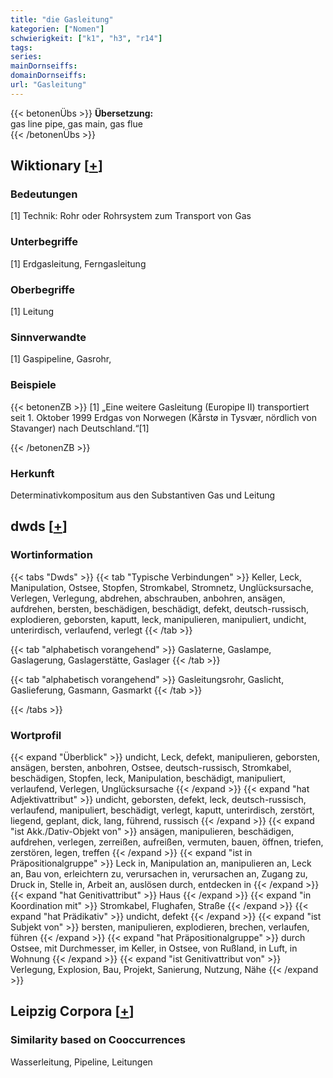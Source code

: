 ```yaml
---
title: "die Gasleitung"
kategorien: ["Nomen"]
schwierigkeit: ["k1", "h3", "r14"]
tags:
series:
mainDornseiffs:
domainDornseiffs:
url: "Gasleitung"
---
```


{{< betonenÜbs >}}
**Übersetzung:**  
gas line pipe, gas main, gas flue  
{{< /betonenÜbs >}}

## Wiktionary [[+](https://de.wiktionary.org/wiki/Gasleitung)]

### Bedeutungen
[1] Technik: Rohr oder Rohrsystem zum Transport von Gas  

### Unterbegriffe
[1] Erdgasleitung, Ferngasleitung  

### Oberbegriffe
[1] Leitung  

### Sinnverwandte
[1] Gaspipeline, Gasrohr,  

### Beispiele
{{< betonenZB >}}
[1] „Eine weitere Gasleitung (Europipe II) transportiert seit 1. Oktober 1999 Erdgas von Norwegen (Kårstø in Tysvær, nördlich von Stavanger) nach Deutschland.“[1]  

{{< /betonenZB >}}
### Herkunft
Determinativkompositum aus den Substantiven Gas und Leitung  



## dwds [[+](https://www.dwds.de/wb/Gasleitung)]

### Wortinformation
{{< tabs "Dwds" >}}
{{< tab "Typische Verbindungen" >}}
Keller, Leck, Manipulation, Ostsee, Stopfen, Stromkabel, Stromnetz, Unglücksursache, Verlegen, Verlegung, abdrehen, abschrauben, anbohren, ansägen, aufdrehen, bersten, beschädigen, beschädigt, defekt, deutsch-russisch, explodieren, geborsten, kaputt, leck, manipulieren, manipuliert, undicht, unterirdisch, verlaufend, verlegt
{{< /tab >}}

{{< tab "alphabetisch vorangehend" >}}
Gaslaterne, Gaslampe, Gaslagerung, Gaslagerstätte, Gaslager
{{< /tab >}}

{{< tab "alphabetisch vorangehend" >}}
Gasleitungsrohr, Gaslicht, Gaslieferung, Gasmann, Gasmarkt
{{< /tab >}}

{{< /tabs >}}

### Wortprofil
{{< expand "Überblick" >}} undicht, Leck, defekt, manipulieren, geborsten, ansägen, bersten, anbohren, Ostsee, deutsch-russisch, Stromkabel, beschädigen, Stopfen, leck, Manipulation, beschädigt, manipuliert, verlaufend, Verlegen, Unglücksursache {{< /expand >}}
{{< expand "hat Adjektivattribut" >}} undicht, geborsten, defekt, leck, deutsch-russisch, verlaufend, manipuliert, beschädigt, verlegt, kaputt, unterirdisch, zerstört, liegend, geplant, dick, lang, führend, russisch {{< /expand >}}
{{< expand "ist Akk./Dativ-Objekt von" >}} ansägen, manipulieren, beschädigen, aufdrehen, verlegen, zerreißen, aufreißen, vermuten, bauen, öffnen, triefen, zerstören, legen, treffen {{< /expand >}}
{{< expand "ist in Präpositionalgruppe" >}} Leck in, Manipulation an, manipulieren an, Leck an, Bau von, erleichtern zu, verursachen in, verursachen an, Zugang zu, Druck in, Stelle in, Arbeit an, auslösen durch, entdecken in {{< /expand >}}
{{< expand "hat Genitivattribut" >}} Haus {{< /expand >}}
{{< expand "in Koordination mit" >}} Stromkabel, Flughafen, Straße {{< /expand >}}
{{< expand "hat Prädikativ" >}} undicht, defekt {{< /expand >}}
{{< expand "ist Subjekt von" >}} bersten, manipulieren, explodieren, brechen, verlaufen, führen {{< /expand >}}
{{< expand "hat Präpositionalgruppe" >}} durch Ostsee, mit Durchmesser, im Keller, in Ostsee, von Rußland, in Luft, in Wohnung {{< /expand >}}
{{< expand "ist Genitivattribut von" >}} Verlegung, Explosion, Bau, Projekt, Sanierung, Nutzung, Nähe {{< /expand >}}

## Leipzig Corpora [[+](https://corpora.uni-leipzig.de/en/res?word=Gasleitung&corpusId=deu_newscrawl-public_2018)]


### Similarity based on Cooccurrences
Wasserleitung, Pipeline, Leitungen

